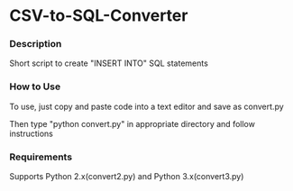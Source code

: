 # CSV-to-SQL-Converter
<h3>Description</h3>
Short script to create "INSERT INTO" SQL statements

<h3>How to Use</h3>
To use, just copy and paste code into a text editor and save as convert.py

Then type "python convert.py" in appropriate directory and follow instructions

<h3>Requirements</h3>
Supports Python 2.x(convert2.py) and Python 3.x(convert3.py)
